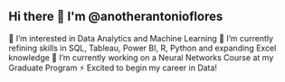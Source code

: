 ## Hi there 👋 I'm @anotherantonioflores
👀 I’m interested in Data Analytics and Machine Learning
🌱 I’m currently refining skills in SQL, Tableau, Power BI, R, Python and expanding Excel knowledge
🔭 I’m currently working on a Neural Networks Course at my Graduate Program
⚡ Excited to begin my career in Data!
